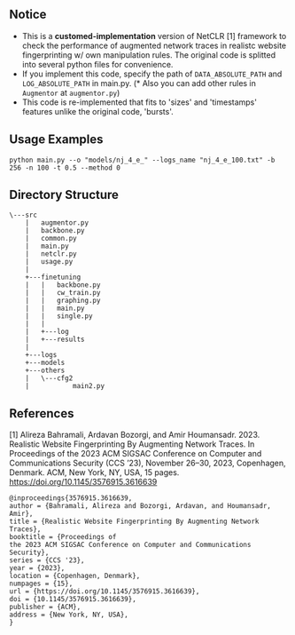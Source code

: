 ## Notice
- This is a **customed-implementation** version of NetCLR [1] framework to check the performance of
augmented network traces in realistc website fingerprinting w/ own manipulation rules. The original code is splitted into several python files for convenience.
- If you implement this code, specify the path of `DATA_ABSOLUTE_PATH` and `LOG_ABSOLUTE_PATH` in main.py.
(* Also you can add other rules in `Augmentor` at `augmentor.py`)
- This code is re-implemented that fits to 'sizes' and 'timestamps' features unlike the original code, 'bursts'.
## Usage Examples
```
python main.py --o "models/nj_4_e_" --logs_name "nj_4_e_100.txt" -b 256 -n 100 -t 0.5 --method 0
```
## Directory Structure
```
\---src
    |   augmentor.py
    |   backbone.py
    |   common.py
    |   main.py
    |   netclr.py
    |   usage.py
    |   
    +---finetuning
    |   |   backbone.py
    |   |   cw_train.py
    |   |   graphing.py
    |   |   main.py
    |   |   single.py
    |   |
    |   +---log
    |   +---results
    |
    +---logs
    +---models
    +---others
    |   \---cfg2
    |           main2.py
```
## References
[1]
Alireza Bahramali, Ardavan Bozorgi, and Amir Houmansadr. 2023. Realistic Website Fingerprinting By Augmenting Network Traces. In Proceedings of the 2023 ACM SIGSAC Conference on Computer and Communications Security (CCS ’23), November 26–30, 2023, Copenhagen, Denmark. ACM, New York, NY, USA, 15 pages.
https://doi.org/10.1145/3576915.3616639 

```
@inproceedings{3576915.3616639,
author = {Bahramali, Alireza and Bozorgi, Ardavan, and Houmansadr, Amir},
title = {Realistic Website Fingerprinting By Augmenting Network Traces},
booktitle = {Proceedings of
the 2023 ACM SIGSAC Conference on Computer and Communications Security},
series = {CCS '23},
year = {2023},
location = {Copenhagen, Denmark},
numpages = {15},
url = {https://doi.org/10.1145/3576915.3616639},
doi = {10.1145/3576915.3616639},
publisher = {ACM},
address = {New York, NY, USA},
}
```

